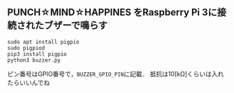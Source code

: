 PUNCH☆MIND☆HAPPINES をRaspberry Pi 3に接続されたブザーで鳴らす
---

~~~
sudo apt install pigpio
sudo pigpiod
pip3 install pigpio
python3 buzzer.py
~~~

ピン番号はGPIO番号で，`BUZZER_GPIO_PIN`に記載．
抵抗は10[kΩ]くらいは入れたらいいんでね


